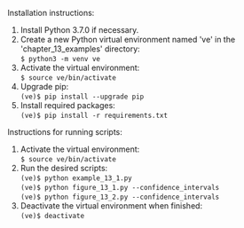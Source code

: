 Installation instructions:
1. Install Python 3.7.0 if necessary.
2. Create a new Python virtual environment named 've' in the 'chapter_13_examples' directory:  
    ```$ python3 -m venv ve```
3. Activate the virtual environment:  
    ```$ source ve/bin/activate```
4. Upgrade pip:  
    ```(ve)$ pip install --upgrade pip```
5. Install required packages:  
    ```(ve)$ pip install -r requirements.txt```

Instructions for running scripts:
1. Activate the virtual environment:  
    ```$ source ve/bin/activate```
2. Run the desired scripts:  
    ```(ve)$ python example_13_1.py```  
    ```(ve)$ python figure_13_1.py --confidence_intervals```  
    ```(ve)$ python figure_13_2.py --confidence_intervals```
3. Deactivate the virtual environment when finished:  
    ```(ve)$ deactivate```
